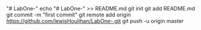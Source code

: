 "# LabOne-" 
echo "# LabOne-" >> README.md
git init
git add README.md
git commit -m "first commit"
git remote add origin https://github.com/lewisHoulihan/LabOne-.git
git push -u origin master